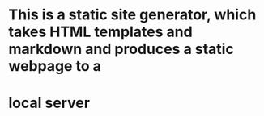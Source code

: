 # This is a static site generator, which takes HTML templates and markdown and produces a static webpage to a
# local server

